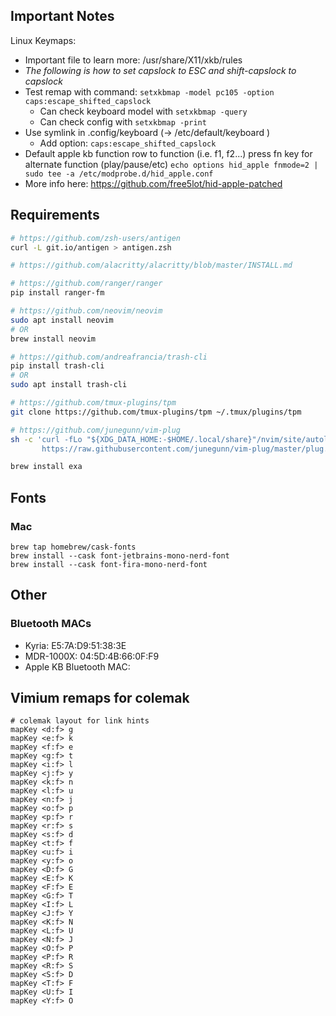 ## Important Notes
Linux Keymaps:
  - Important file to learn more: /usr/share/X11/xkb/rules
  - *The following is how to set capslock to ESC and shift-capslock to capslock*
  - Test remap with command: `setxkbmap -model pc105 -option caps:escape_shifted_capslock`
    - Can check keyboard model with `setxkbmap -query`
    - Can check config with `setxkbmap -print`
  - Use symlink in .config/keyboard (-> /etc/default/keyboard )
    - Add option: `caps:escape_shifted_capslock`
  - Default apple kb function row to function (i.e. f1, f2...) press fn key for alternate function (play/pause/etc)
  `echo options hid_apple fnmode=2 | sudo tee -a /etc/modprobe.d/hid_apple.conf`
  - More info here: https://github.com/free5lot/hid-apple-patched

## Requirements

```bash
# https://github.com/zsh-users/antigen
curl -L git.io/antigen > antigen.zsh
```

```bash
# https://github.com/alacritty/alacritty/blob/master/INSTALL.md
```

```bash
# https://github.com/ranger/ranger
pip install ranger-fm
```

```bash
# https://github.com/neovim/neovim
sudo apt install neovim
# OR
brew install neovim
```

```bash
# https://github.com/andreafrancia/trash-cli
pip install trash-cli
# OR
sudo apt install trash-cli
```

```bash
# https://github.com/tmux-plugins/tpm
git clone https://github.com/tmux-plugins/tpm ~/.tmux/plugins/tpm
```

```bash
# https://github.com/junegunn/vim-plug
sh -c 'curl -fLo "${XDG_DATA_HOME:-$HOME/.local/share}"/nvim/site/autoload/plug.vim --create-dirs \
       https://raw.githubusercontent.com/junegunn/vim-plug/master/plug.vim'
```

```bash
brew install exa
```
## Fonts
### Mac
```
brew tap homebrew/cask-fonts
brew install --cask font-jetbrains-mono-nerd-font
brew install --cask font-fira-mono-nerd-font
```

## Other

### Bluetooth MACs

- Kyria: E5:7A:D9:51:38:3E
- MDR-1000X: 04:5D:4B:66:0F:F9 
- Apple KB Bluetooth MAC: 

## Vimium remaps for colemak

```
# colemak layout for link hints
mapKey <d:f> g
mapKey <e:f> k
mapKey <f:f> e
mapKey <g:f> t
mapKey <i:f> l
mapKey <j:f> y
mapKey <k:f> n
mapKey <l:f> u
mapKey <n:f> j
mapKey <o:f> p
mapKey <p:f> r
mapKey <r:f> s
mapKey <s:f> d
mapKey <t:f> f
mapKey <u:f> i
mapKey <y:f> o
mapKey <D:f> G
mapKey <E:f> K
mapKey <F:f> E
mapKey <G:f> T
mapKey <I:f> L
mapKey <J:f> Y
mapKey <K:f> N
mapKey <L:f> U
mapKey <N:f> J
mapKey <O:f> P
mapKey <P:f> R
mapKey <R:f> S
mapKey <S:f> D
mapKey <T:f> F
mapKey <U:f> I
mapKey <Y:f> O
```
